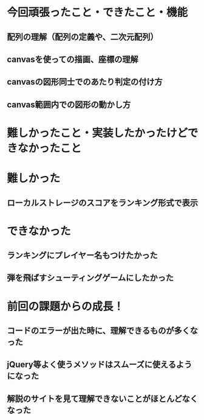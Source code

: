 # 今回頑張ったこと・できたこと・機能
## 配列の理解（配列の定義や、二次元配列）
## canvasを使っての描画、座標の理解
## canvasの図形同士でのあたり判定の付け方
## canvas範囲内での図形の動かし方

# 難しかったこと・実装したかったけどできなかったこと
# 難しかった
## ローカルストレージのスコアをランキング形式で表示
# できなかった
## ランキングにプレイヤー名もつけたかった
## 弾を飛ばすシューティングゲームにしたかった

# 前回の課題からの成長！
## コードのエラーが出た時に、理解できるものが多くなった
## jQuery等よく使うメソッドはスムーズに使えるようになった
## 解説のサイトを見て理解できないことがほとんどなくなった